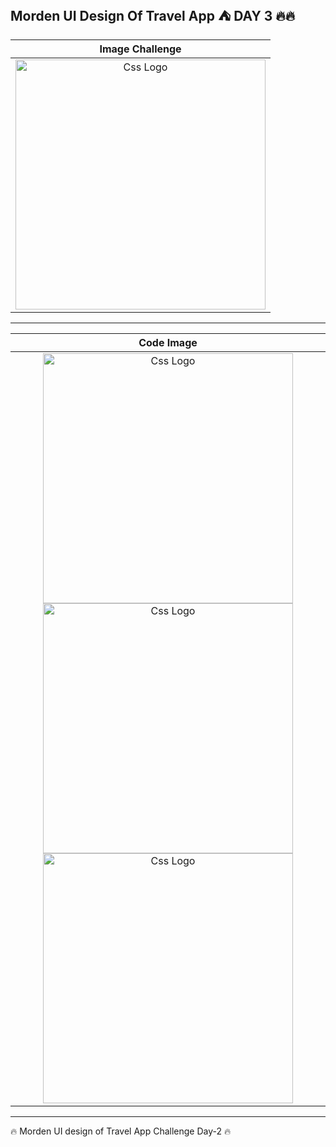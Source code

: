 <h2>Morden UI Design Of Travel App ⛺ DAY 3 🔥🔥</h2>



<table>
<thead>
  
<tr>
  
  
  
  <th align="center">Image Challenge</th>

</tr>
  

  
  
</thead>
  
  
<tbody>
  
  
<tr>
  
  <td align="center">
  <a target="_blank" rel="" href="https://user-images.githubusercontent.com/69757558/194951798-7d12ca0d-8fc9-4ca7-86bf-85e818cedf5a.png">
  <img src="https://user-images.githubusercontent.com/69757558/194951798-7d12ca0d-8fc9-4ca7-86bf-85e818cedf5a.png" alt="Css Logo" with="200" height="400"/>

  </a>
    
    
  
  </td>
  
  
  
</tr>
  
  
</tbody>
  
  
</table>


<hr>



<table>
  
  
  
<thead>
<tr>
  <th align="center">Code Image</th>

</tr>
  
  
</thead>
  
  
<tbody>
<tr>
  
  <td align="center">    
    
  <a target="_blank" rel="" href="https://user-images.githubusercontent.com/69757558/194952010-d256bef8-4af9-454f-9eab-34aa45953936.jpg">
  <img src="https://user-images.githubusercontent.com/69757558/194952010-d256bef8-4af9-454f-9eab-34aa45953936.jpg" alt="Css Logo" with="200" height="400"/>
    </a>
     <a target="_blank" rel="" href="https://user-images.githubusercontent.com/69757558/194953502-9ca0a22e-b5b6-486a-b34a-aba50864b97d.jpg">
  <img src="https://user-images.githubusercontent.com/69757558/194953502-9ca0a22e-b5b6-486a-b34a-aba50864b97d.jpg" alt="Css Logo" with="200" height="400"/>
    </a>
    <!-- -->
    <a target="_blank" rel="" href="https://user-images.githubusercontent.com/69757558/194953505-21800402-dc25-4c1b-b3a6-7ed1070b18ba.jpg">
     <img src="https://user-images.githubusercontent.com/69757558/194953505-21800402-dc25-4c1b-b3a6-7ed1070b18ba.jpg" alt="Css Logo" with="200" height="400"/></a>
    
  
    
  </td>
  
</tr>
</tbody>
</table>


 <hr>



 🔥 Morden UI design of Travel App Challenge Day-2 🔥
